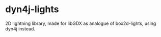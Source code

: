 # dyn4j-lights
2D lightning library, made for libGDX as analogue of box2d-lights, using dyn4j instead.
